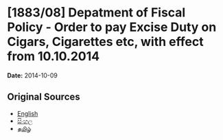 # [1883/08] Depatment of Fiscal Policy - Order to pay Excise Duty on Cigars, Cigarettes etc, with effect from 10.10.2014

**Date:** 2014-10-09

## Original Sources

- [English](https://documents.gov.lk/view/extra-gazettes/2014/10/1883-08_E.pdf)
- [සිංහල](https://documents.gov.lk/view/extra-gazettes/2014/10/1883-08_S.pdf)
- [தமிழ்](https://documents.gov.lk/view/extra-gazettes/2014/10/1883-08_T.pdf)
